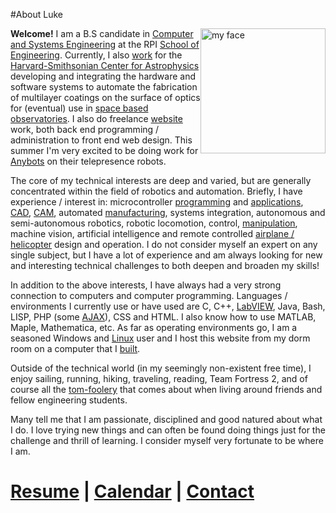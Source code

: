 #About Luke

<img style="float:right;" title="Hey, get that pointer out of my face!" src="http://photos-b.ak.fbcdn.net/photos-ak-sf2p/v48/57/119/1099020141/n1099020141_30006025_3058.jpg" alt="my face" width="200" height="200" />

<strong>Welcome!</strong> I am a B.S candidate in <a href="http://www.ecse.rpi.edu/">Computer and Systems Engineering</a> at the RPI <a href="http://www.eng.rpi.edu/soe/">School of Engineering</a>. Currently, I also <a href="http://stonelinks.ath.cx/?page_id=243">work</a> for the <a href="http://www.cfa.harvard.edu/hea/">Harvard-Smithsonian Center for Astrophysics</a> developing and integrating the hardware and software systems to automate the fabrication of multilayer coatings on the surface of optics for (eventual) use in <a href="http://ixo.gsfc.nasa.gov/">space based observatories</a>. I also do freelance <a href="http://stonelinks.org/websites">website</a> work, both back end programming / administration to front end web design. This summer I'm very excited to be doing work for <a href="http://www.anybots.com/#front">Anybots</a> on their telepresence robots.

The core of my technical interests are deep and varied, but are generally concentrated within the field of robotics and automation. Briefly, I have experience / interest in: microcontroller <a href="http://litec.rpi.edu/">programming</a> and <a href="http://www.arduino.cc/">applications</a>, <a href="http://www.solidworks.com/">CAD</a>, <a href="http://www.plm.automation.siemens.com/en_us/products/nx/index.shtml">CAM</a>, automated <a href="http://www.makerbot.com/">manufacturing</a>, systems integration, autonomous and semi-autonomous robotics, robotic locomotion, control, <a href="http://www.youtube.com/watch?v=Gv5B63HeF1E&amp;feature=related">manipulation</a>, machine vision, artificial intelligence and remote controlled <a href="http://www.gwsus.com/english/english.htm">airplane / helicopter</a> design and operation. I do not consider myself an expert on any single subject, but I have a lot of experience and am always looking for new and interesting technical challenges to both deepen and broaden my skills!

In addition to the above interests, I have always had a very strong connection to computers and computer programming. Languages / environments I currently use or have used are C, C++, <a href="http://www.ni.com/labview/">LabVIEW</a>, Java, Bash, LISP, PHP (some <a href="http://jquery.com/">AJAX</a>), CSS and HTML. I also know how to use MATLAB, Maple, Mathematica, etc. As far as operating environments go, I am a seasoned Windows and <a href="http://www.debian.org/">Linux</a> user and I host this website from my dorm room on a computer that I <a href="http://www.newegg.com/">built</a>.

Outside of the technical world (in my seemingly non-existent free time), I enjoy sailing, running, hiking, traveling, reading, Team Fortress 2, and of course all the <a href="http://photos-g.ak.fbcdn.net/photos-ak-sf2p/v362/57/119/1099020141/n1099020141_30157834_5408.jpg">tom-foolery</a> that comes about when living around friends and fellow engineering students.

Many tell me that I am passionate, disciplined and good natured about what I do. I love trying new things and can often be found doing things just for the challenge and thrill of learning. I consider myself very fortunate to be where I am.

<div class="mceTemp"><dl class="wp-caption aligncenter" style="width: 100%;"> <dt class="wp-caption-dt"> </dt>
<h1><a href="http://stonelinks.org/Luke/Documents/Resume/lucas_doyle_resume_current.pdf">Resume</a> |   <a href="http://stonelinks.org/?page_id=462">Calendar</a> |  <strong><a href="http://stonelinks.org/?page_id=497">Contact</a></strong></h1>
</dl></div>
